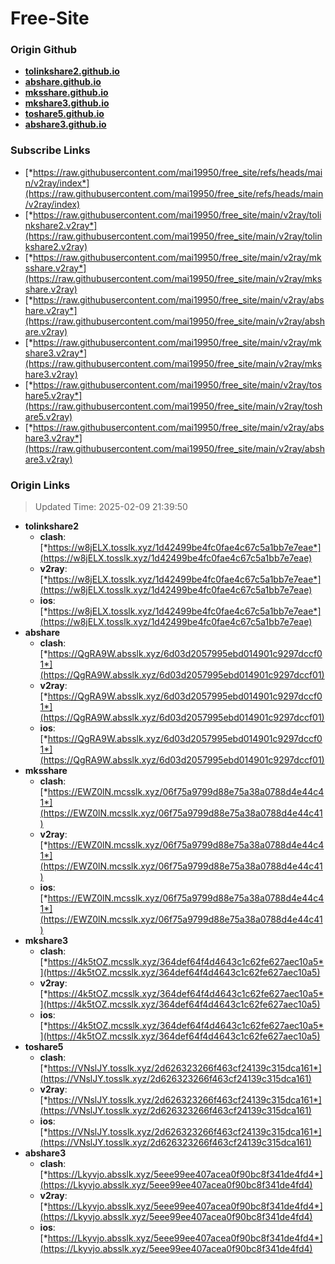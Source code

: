 # Free-Site

### Origin Github

- [**tolinkshare2.github.io**](https://github.com/tolinkshare2/tolinkshare2.github.io)
- [**abshare.github.io**](https://github.com/abshare/abshare.github.io)
- [**mksshare.github.io**](https://github.com/mksshare/mksshare.github.io)
- [**mkshare3.github.io**](https://github.com/mkshare3/mkshare3.github.io)
- [**toshare5.github.io**](https://github.com/toshare5/toshare5.github.io)
- [**abshare3.github.io**](https://github.com/abshare3/abshare3.github.io)

### Subscribe Links

- [*https://raw.githubusercontent.com/mai19950/free_site/refs/heads/main/v2ray/index*](https://raw.githubusercontent.com/mai19950/free_site/refs/heads/main/v2ray/index)
- [*https://raw.githubusercontent.com/mai19950/free_site/main/v2ray/tolinkshare2.v2ray*](https://raw.githubusercontent.com/mai19950/free_site/main/v2ray/tolinkshare2.v2ray)
- [*https://raw.githubusercontent.com/mai19950/free_site/main/v2ray/mksshare.v2ray*](https://raw.githubusercontent.com/mai19950/free_site/main/v2ray/mksshare.v2ray)
- [*https://raw.githubusercontent.com/mai19950/free_site/main/v2ray/abshare.v2ray*](https://raw.githubusercontent.com/mai19950/free_site/main/v2ray/abshare.v2ray)
- [*https://raw.githubusercontent.com/mai19950/free_site/main/v2ray/mkshare3.v2ray*](https://raw.githubusercontent.com/mai19950/free_site/main/v2ray/mkshare3.v2ray)
- [*https://raw.githubusercontent.com/mai19950/free_site/main/v2ray/toshare5.v2ray*](https://raw.githubusercontent.com/mai19950/free_site/main/v2ray/toshare5.v2ray)
- [*https://raw.githubusercontent.com/mai19950/free_site/main/v2ray/abshare3.v2ray*](https://raw.githubusercontent.com/mai19950/free_site/main/v2ray/abshare3.v2ray)

### Origin Links

> Updated Time: 2025-02-09 21:39:50

- **tolinkshare2**
  - **clash**: [*https://w8jELX.tosslk.xyz/1d42499be4fc0fae4c67c5a1bb7e7eae*](https://w8jELX.tosslk.xyz/1d42499be4fc0fae4c67c5a1bb7e7eae)
  - **v2ray**: [*https://w8jELX.tosslk.xyz/1d42499be4fc0fae4c67c5a1bb7e7eae*](https://w8jELX.tosslk.xyz/1d42499be4fc0fae4c67c5a1bb7e7eae)
  - **ios**: [*https://w8jELX.tosslk.xyz/1d42499be4fc0fae4c67c5a1bb7e7eae*](https://w8jELX.tosslk.xyz/1d42499be4fc0fae4c67c5a1bb7e7eae)
- **abshare**
  - **clash**: [*https://QgRA9W.absslk.xyz/6d03d2057995ebd014901c9297dccf01*](https://QgRA9W.absslk.xyz/6d03d2057995ebd014901c9297dccf01)
  - **v2ray**: [*https://QgRA9W.absslk.xyz/6d03d2057995ebd014901c9297dccf01*](https://QgRA9W.absslk.xyz/6d03d2057995ebd014901c9297dccf01)
  - **ios**: [*https://QgRA9W.absslk.xyz/6d03d2057995ebd014901c9297dccf01*](https://QgRA9W.absslk.xyz/6d03d2057995ebd014901c9297dccf01)
- **mksshare**
  - **clash**: [*https://EWZ0lN.mcsslk.xyz/06f75a9799d88e75a38a0788d4e44c41*](https://EWZ0lN.mcsslk.xyz/06f75a9799d88e75a38a0788d4e44c41)
  - **v2ray**: [*https://EWZ0lN.mcsslk.xyz/06f75a9799d88e75a38a0788d4e44c41*](https://EWZ0lN.mcsslk.xyz/06f75a9799d88e75a38a0788d4e44c41)
  - **ios**: [*https://EWZ0lN.mcsslk.xyz/06f75a9799d88e75a38a0788d4e44c41*](https://EWZ0lN.mcsslk.xyz/06f75a9799d88e75a38a0788d4e44c41)
- **mkshare3**
  - **clash**: [*https://4k5tOZ.mcsslk.xyz/364def64f4d4643c1c62fe627aec10a5*](https://4k5tOZ.mcsslk.xyz/364def64f4d4643c1c62fe627aec10a5)
  - **v2ray**: [*https://4k5tOZ.mcsslk.xyz/364def64f4d4643c1c62fe627aec10a5*](https://4k5tOZ.mcsslk.xyz/364def64f4d4643c1c62fe627aec10a5)
  - **ios**: [*https://4k5tOZ.mcsslk.xyz/364def64f4d4643c1c62fe627aec10a5*](https://4k5tOZ.mcsslk.xyz/364def64f4d4643c1c62fe627aec10a5)
- **toshare5**
  - **clash**: [*https://VNslJY.tosslk.xyz/2d626323266f463cf24139c315dca161*](https://VNslJY.tosslk.xyz/2d626323266f463cf24139c315dca161)
  - **v2ray**: [*https://VNslJY.tosslk.xyz/2d626323266f463cf24139c315dca161*](https://VNslJY.tosslk.xyz/2d626323266f463cf24139c315dca161)
  - **ios**: [*https://VNslJY.tosslk.xyz/2d626323266f463cf24139c315dca161*](https://VNslJY.tosslk.xyz/2d626323266f463cf24139c315dca161)
- **abshare3**
  - **clash**: [*https://Lkyvjo.absslk.xyz/5eee99ee407acea0f90bc8f341de4fd4*](https://Lkyvjo.absslk.xyz/5eee99ee407acea0f90bc8f341de4fd4)
  - **v2ray**: [*https://Lkyvjo.absslk.xyz/5eee99ee407acea0f90bc8f341de4fd4*](https://Lkyvjo.absslk.xyz/5eee99ee407acea0f90bc8f341de4fd4)
  - **ios**: [*https://Lkyvjo.absslk.xyz/5eee99ee407acea0f90bc8f341de4fd4*](https://Lkyvjo.absslk.xyz/5eee99ee407acea0f90bc8f341de4fd4)
